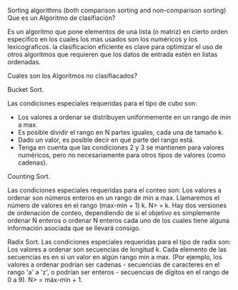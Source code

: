   Sorting algorithms (both comparison sorting and non-comparison sorting)
Que es un Algoritmo de clasifiación?

Es un algoritmo que pone elementos de una lista (o matriz) en cierto orden especifico en los cuales los mas usados son los numéricos y los lexicograficos. la clasificacion eficiente es clave para optimizar el uso de otros algoritmos que requieren que los datos de entrada estén en listas ordenadas.

Cuales son los Algoritmos no clasifiacados?

Bucket Sort.

Las condiciones especiales requeridas para el tipo de cubo son:
- Los valores a ordenar se distribuyen uniformemente en un rango de min a max.
- Es posible dividir el rango en N partes iguales, cada una de tamaño k.
- Dado un valor, es posible decir en qué parte del rango está.
- Tenga en cuenta que las condiciones 2 y 3 se mantienen para valores numéricos, pero no necesariamente para otros tipos de valores (como cadenas).

Counting Sort.

Las condiciones especiales requeridas para el conteo son:
Los valores a ordenar son números enteros en un rango de min a max. Llamaremos el número de valores en el rango (max-min + 1) k.
N> = k.
Hay dos versiones de ordenación de conteo, dependiendo de si el objetivo es simplemente ordenar N enteros o ordenar N enteros cada uno de los cuales tiene alguna información asociada que se llevará consigo.


Radix Sort.
Las condiciones especiales requeridas para el tipo de radix son:
Los valores a ordenar son secuencias de longitud k.
Cada elemento de las secuencias es en sí un valor en algún rango min a max. (Por ejemplo, los valores a ordenar podrían ser cadenas - secuencias de caracteres en el rango 'a' a 'z', o podrían ser enteros - secuencias de dígitos en el rango de 0 a 9).
N> = máx-min + 1.
